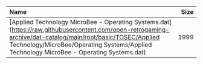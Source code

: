 |Name|Size|
|:---|---:|
|[Applied Technology MicroBee - Operating Systems.dat](https://raw.githubusercontent.com/open-retrogaming-archive/dat-catalog/main/root/basic/TOSEC/Applied Technology/MicroBee/Operating Systems/Applied Technology MicroBee - Operating Systems.dat)|1999|
